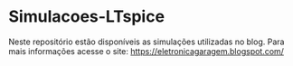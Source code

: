 # Simulacoes-LTspice
Neste repositório estão disponíveis as simulações utilizadas no blog.
Para mais informações acesse o site: https://eletronicagaragem.blogspot.com/
